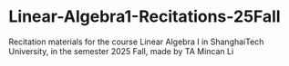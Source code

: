 # Linear-Algebra1-Recitations-25Fall
Recitation materials for the course Linear Algebra I in ShanghaiTech University, in the semester 2025 Fall, made by TA Mincan Li
